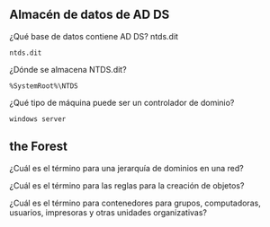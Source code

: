 ## Almacén de datos de AD DS 

¿Qué base de datos contiene AD DS? ntds.dit
 
    ntds.dit
 
¿Dónde se almacena NTDS.dit?
 
    %SystemRoot%\NTDS

¿Qué tipo de máquina puede ser un controlador de dominio?

    windows server

## the Forest

¿Cuál es el término para una  jerarquía de dominios en una red?
 
 
¿Cuál es el término para las reglas para la creación de objetos?
 
 
¿Cuál es el término para contenedores para grupos, computadoras, usuarios, impresoras y otras unidades organizativas?
